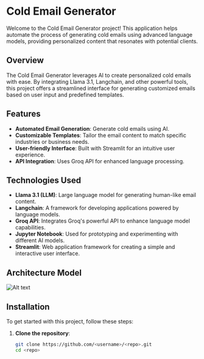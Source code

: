 # Cold Email Generator

Welcome to the Cold Email Generator project! This application helps automate the process of generating cold emails using advanced language models, providing personalized content that resonates with potential clients.

## Overview
The Cold Email Generator leverages AI to create personalized cold emails with ease. By integrating Llama 3.1, Langchain, and other powerful tools, this project offers a streamlined interface for generating customized emails based on user input and predefined templates.

## Features
- **Automated Email Generation**: Generate cold emails using AI.
- **Customizable Templates**: Tailor the email content to match specific industries or business needs.
- **User-friendly Interface**: Built with Streamlit for an intuitive user experience.
- **API Integration**: Uses Groq API for enhanced language processing.

## Technologies Used
- **Llama 3.1 (LLM)**: Large language model for generating human-like email content.
- **Langchain**: A framework for developing applications powered by language models.
- **Groq API**: Integrates Groq's powerful API to enhance language model capabilities.
- **Jupyter Notebook**: Used for prototyping and experimenting with different AI models.
- **Streamlit**: Web application framework for creating a simple and interactive user interface.

## Architecture Model
![Alt text](Ouput/flow_Diag.jpeg)
## Installation
To get started with this project, follow these steps:

1. **Clone the repository**:
   ```bash
   git clone https://github.com/<username>/<repo>.git
   cd <repo>
